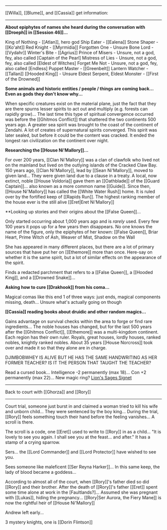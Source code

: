 
---
[[Willa]], [[Blume]], and [[Cassia]] get information:

---
**About epiphytes of names she heard during the conversation with [[Droeph]] in [[Session 46]]...**

King of Nothing - [[Atlan]], hero god
Ship Eater - [[Ealena]]
Stone Shaper - [[Ko'aht]]
Red Knight - [[Myrmidia]]
Forgotten One - Unsure
Bone Lord - [[Vydahr]]
Winter's Bite - [[Agrius]]
Prince of Misers - Unsure, not a god, fey, also called [Captain of the Pearl]
Mistress of Lies - Unsure, not a god, fey, also called [Eldest of Witches]
Forget Me Not - Unsure, not a god, fey, also called [Endless]
Puppet Master - [[Greenbelt]]
Lantern Watcher - [[Tallan]]
[[Hooded King]] - Unsure
Eldest Serpent, Eldest Monster - [[First of the Drowned]]

**Some animals and historic entities / people / things are coming back... Even as gods they don't know why...**

When specific creatures exist on the material plane, just the fact that they are there spurns lesser spirits to act out and multiply (e.g. forests can rapidly grow)... The last time this type of spiritual convergence occurred was before the [[Ghitmos Conflict]] that shattered the two continents 500 years ago. A greater sea spirit was brought to the coast of the continent of Zendahi. A lot of creates of supernatural spirits converged. This spirit was later sealed, but before it could be the content was cracked. It ended the longest ran civilization on the continent over night.

**Researching the [[House Ni'Mallory]]...**

For over 200 years, [[Clan Ni'Mallory]] was a clan of clawfolk who lived not on the mainland but lived on the outlying islands of the Cracked Claw Bay. 150 years ago, [[Clan Ni'Mallory]], lead by [[Sean Ni'Mallory]], moved to given land... They were given land due to a clause in a treaty. A local, now extinct, noble [[House Voldoria]] gave them an [[Oathblade]] of the [[Guard Captain]]... also known as a more common name [[Guide]]. Since then, [[House Ni'Mallory]] has called the [[White Water Rush]] home. It is ruled over by the fortified keep of [[Rapids Run]]. The highest ranking member of the house ever is the still alive [[Eret|Eret Ni'Mallory]]

**Looking up stories and their origins about the [[False Queen]]...

Only started occurring about 1,000 years ago and is *rarely* used. Every few 100 years it pops up for a few years then disappears. No one knows the name of the figure, only the epiphytes of her known: [[False Queen]], Briar Heart, Prime Witch of Ash, Weaver of Mist, Shadow on the Wall

She has appeared in many different places, but there are a lot of primary sources that have put her on [[Ethemore]] more than once. Here-say on whether it is the same spirit, but a lot of similar effects on the appearance of the spirit.

Finds a redacted parchment that refers to a [[False Queen]], a [[Hooded King]], and a [[Drowned Snake]]...

**Asking how to cure [[Drakhook]] from his coma...**

Magical comas like this end 1 of three ways: just ends, magical components missing, death... Unsure what's actually going on though

**[[Cassia]] reading books about druidic and other random magics...**

Gains advantage on survival checks within the area to forge or find rare ingredients... The noble houses has changed, but for the last 500 years after the [[Ghitmos Conflict]], [[Ethemore]] was a multi-kingdom continent. Each region has their own ruler. Royals, great houses, lordly houses, ranked nobles, knightly ranked nobles. About 35 years [[House Norcross]] took over and made it so that they alone are in charge.

DJIMBOBWHEY IS ALIVE BUT HE HAS THE SAME HANDWRITING AS HER FORMER TEACHER? IS IT THE PERSON THAT TAUGHT THE TEACHER?

Read a cursed book...
Intelligence -2 permanently (max 18)... Con +2 permanently (max 22)... New magic ring? [Lion's Sages Signet](https://dnd5e.wikidot.com/wondrous-items:sages-signet)

---
Back to court with [[Ghorza]] and [[Rory]]

---
Court trial, someone just burst in and claimed a woman tried to kill his wife and unborn child... They were sentenced by the boy king... During the trial, [[Rory]] feels something touch their hand before the feeling vanishes... A scroll is there.

The scroll is a code, one [[Eret]] used to write to [[Rory]] in as a child... "It is lovely to see you again. I shall see you at the feast... and after." It has a stamp of a crying sparrow.

Sers... the [[Lord Commander]] and [[Lord Protector]] have wished to see you.

Sees someone like maleficent [[Ser Reyna Harker]]... In this same keep, the lady of blood became a goddess... 

According to almost all of the court, when [[Rory]]'s father died so did [[Rory]] and their brother. After the death of [[Rory]]'s father [[Eret]] spent some time alone at work in the [Faultlands?]... Assumed she was pregnant with [[Lukas]], hiding the pregnancy... [[Rory|Ser Aurora, the Fiery Mane]] is now the rightful heir of [[House Ni'Mallory]]

Andrew left early...

3 mystery knights, one is [[Dorin Flintson]] 